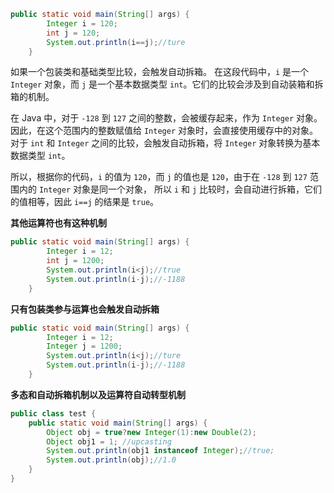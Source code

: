 ```java
public static void main(String[] args) {
        Integer i = 120;
        int j = 120;
        System.out.println(i==j);//ture
    }
```
如果一个包装类和基础类型比较，会触发自动拆箱。
在这段代码中，`i` 是一个 `Integer` 对象，而 `j` 是一个基本数据类型 `int`。它们的比较会涉及到自动装箱和拆箱的机制。

在 Java 中，对于 `-128` 到 `127` 之间的整数，会被缓存起来，作为 `Integer` 对象。
因此，在这个范围内的整数赋值给 `Integer` 对象时，会直接使用缓存中的对象。
对于 `int` 和 `Integer` 之间的比较，会触发自动拆箱，将 `Integer` 对象转换为基本数据类型 `int`。

所以，根据你的代码，`i` 的值为 `120`，而 `j` 的值也是 `120`，由于在 `-128` 到 `127` 范围内的 `Integer` 对象是同一个对象，
所以 `i` 和 `j` 比较时，会自动进行拆箱，它们的值相等，因此 `i==j` 的结果是 `true`。

**其他运算符也有这种机制**

```java
public static void main(String[] args) {
        Integer i = 12;
        int j = 1200;
        System.out.println(i<j);//true
        System.out.println(i-j);//-1188
    }
```
**只有包装类参与运算也会触发自动拆箱**
```java
public static void main(String[] args) {
        Integer i = 12;
        Integer j = 1200;
        System.out.println(i<j);//ture
        System.out.println(i-j);//-1188
    }
```

**多态和自动拆箱机制以及运算符自动转型机制**
```java
public class test {
    public static void main(String[] args) {
        Object obj = true?new Integer(1):new Double(2);
        Object obj1 = 1; //upcasting
        System.out.println(obj1 instanceof Integer);//true;
        System.out.println(obj);//1.0
    }
}
```
